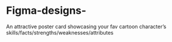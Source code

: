 # Figma-designs-
An attractive poster card showcasing your  fav cartoon character’s skills/facts/strengths/weaknesses/attributes
